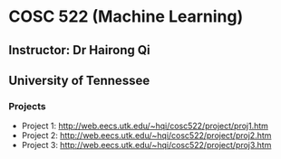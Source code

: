 # COSC 522 (Machine Learning)
## Instructor: Dr Hairong Qi
## University of Tennessee

### Projects
+ Project 1: http://web.eecs.utk.edu/~hqi/cosc522/project/proj1.htm
+ Project 2: http://web.eecs.utk.edu/~hqi/cosc522/project/proj2.htm
+ Project 3: http://web.eecs.utk.edu/~hqi/cosc522/project/proj3.htm

